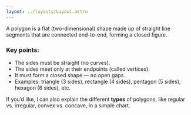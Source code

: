 ```yaml
---
layout: ../layouts/Layout.astro
---
```


A polygon is a flat (two-dimensional) shape made up of straight line segments that are connected end-to-end, forming a closed figure.

### Key points:

* The sides must be straight (no curves).
* The sides meet only at their endpoints (called vertices).
* It must form a closed shape — no open gaps.
* Examples: triangle (3 sides), rectangle (4 sides), pentagon (5 sides), hexagon (6 sides), etc.

If you’d like, I can also explain the different **types** of polygons, like regular vs. irregular, convex vs. concave, in a simple chart.


